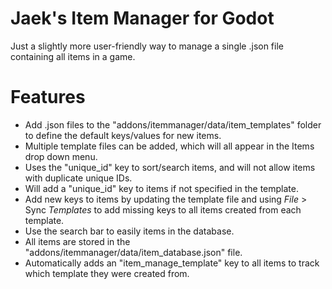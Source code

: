 # Jaek's Item Manager for Godot
Just a slightly more user-friendly way to manage a single .json file containing all items in a game.

# Features
- Add .json files to the "addons/itemmanager/data/item_templates" folder to define the default keys/values for new items.
- Multiple template files can be added, which will all appear in the Items drop down menu.
- Uses the "unique_id" key to sort/search items, and will not allow items with duplicate unique IDs.
- Will add a "unique_id" key to items if not specified in the template.
- Add new keys to items by updating the template file and using *File* > Sync *Templates* to add missing keys to all items created from each template.
- Use the search bar to easily items in the database.
- All items are stored in the "addons/itemmanager/data/item_database.json" file.
- Automatically adds an "item_manage_template" key to all items to track which template they were created from.
